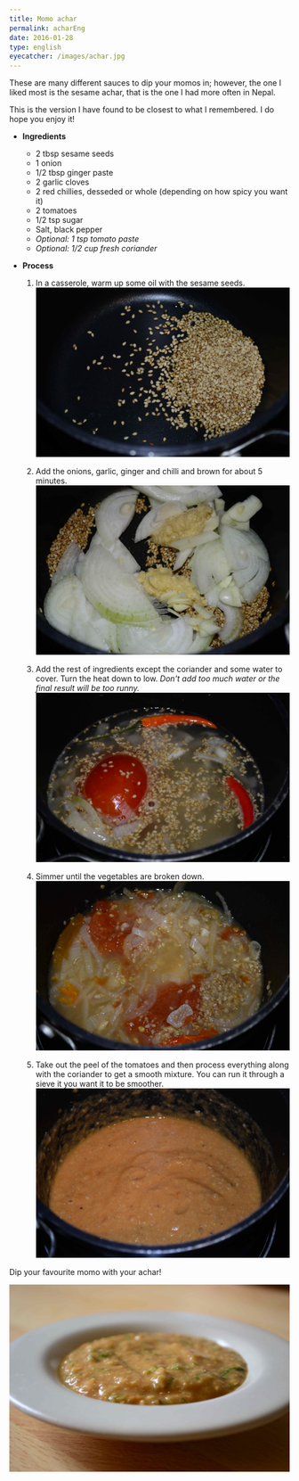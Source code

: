 ```yaml
---
title: Momo achar
permalink: acharEng
date: 2016-01-28
type: english
eyecatcher: /images/achar.jpg
---
```


These are many different sauces to dip your momos in; however, the one I liked most is the sesame achar, that is the one I had more often in Nepal. 

This is the version I have found to be closest to what I remembered. I do hope you enjoy it!


* **Ingredients**
  * 2 tbsp sesame seeds
  * 1 onion
  * 1/2 tbsp ginger paste
  * 2 garlic cloves
  * 2 red chillies, desseded or whole (depending on how spicy you want it)
  * 2 tomatoes
  * 1/2 tsp sugar
  * Salt, black pepper
  * _Optional: 1 tsp tomato paste_
  * _Optional: 1/2 cup fresh coriander_


* **Process** 

  1. In a casserole, warm up some oil with the sesame seeds. 
![achar](/images/achar1.jpg)

  2. Add the onions, garlic, ginger and chilli and brown for about 5 minutes.
![achar](/images/achar2.jpg)

  3. Add the rest of ingredients except the coriander and some water to cover. Turn the heat down to low. _Don't add too much water or the final result will be too runny._
![achar](/images/achar3.jpg)

  4. Simmer until the vegetables are broken down. 
![achar](/images/achar4.jpg)

  5. Take out the peel of the tomatoes and then process everything along with the coriander to get a smooth mixture. You can run it through a sieve it you want it to be smoother.
![achar](/images/achar5.jpg)


Dip your favourite momo with your achar! 

![achar](/images/achar.jpg)
